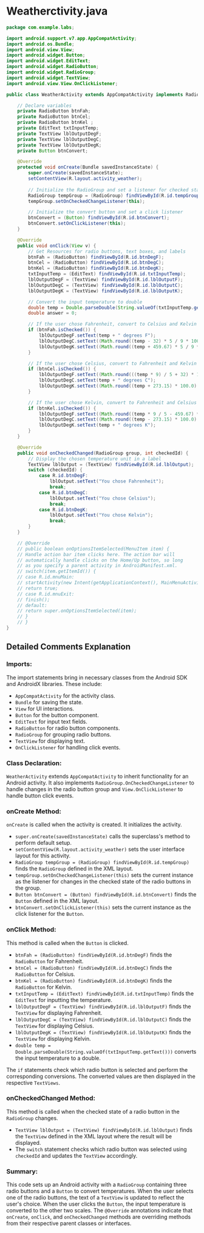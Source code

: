 # Weatherctivity.java

```java
package com.example.labs;

import android.support.v7.app.AppCompatActivity;
import android.os.Bundle;
import android.view.View;
import android.widget.Button;
import android.widget.EditText;
import android.widget.RadioButton;
import android.widget.RadioGroup;
import android.widget.TextView;
import android.view.View.OnClickListener;

public class WeatherActivity extends AppCompatActivity implements RadioGroup.OnCheckedChangeListener, OnClickListener {

    // Declare variables
    private RadioButton btnFah;
    private RadioButton btnCel;
    private RadioButton btnKel ;
    private EditText txtInputTemp;
    private TextView lblOutputDegF;
    private TextView lblOutputDegC;
    private TextView lblOutputDegK;
    private Button btnConvert;

    @Override
    protected void onCreate(Bundle savedInstanceState) {
        super.onCreate(savedInstanceState);
        setContentView(R.layout.activity_weather);
        
        // Initialize the RadioGroup and set a listener for checked state changes
        RadioGroup tempGroup = (RadioGroup) findViewById(R.id.tempGroup);
        tempGroup.setOnCheckedChangeListener(this);

        // Initialize the convert button and set a click listener
        btnConvert = (Button) findViewById(R.id.btnConvert);
        btnConvert.setOnClickListener(this);
    }

    @Override
    public void onClick(View v) {
        // Get Resources for radio buttons, text boxes, and labels
        btnFah = (RadioButton) findViewById(R.id.btnDegF);
        btnCel = (RadioButton) findViewById(R.id.btnDegC);
        btnKel = (RadioButton) findViewById(R.id.btnDegK);
        txtInputTemp = (EditText) findViewById(R.id.txtInputTemp);
        lblOutputDegF = (TextView) findViewById(R.id.lblOutputF);
        lblOutputDegC = (TextView) findViewById(R.id.lblOutputC);
        lblOutputDegK = (TextView) findViewById(R.id.lblOutputK);

        // Convert the input temperature to double
        double temp = Double.parseDouble(String.valueOf(txtInputTemp.getText()));
        double answer = 0;

        // If the user chose Fahrenheit, convert to Celsius and Kelvin and display in those text boxes
        if (btnFah.isChecked()) {
            lblOutputDegF.setText(temp + " degrees F");
            lblOutputDegC.setText((Math.round((temp - 32) * 5 / 9 * 100.0) / 100.0) + " degrees C");
            lblOutputDegK.setText((Math.round((temp + 459.67) * 5 / 9 * 100.0) / 100.0) + " degrees K");
        }

        // If the user chose Celsius, convert to Fahrenheit and Kelvin and display in those text boxes
        if (btnCel.isChecked()) {
            lblOutputDegF.setText((Math.round(((temp * 9) / 5 + 32) * 100.0) / 100.0) + " degrees F");
            lblOutputDegC.setText(temp + " degrees C");
            lblOutputDegK.setText((Math.round((temp + 273.15) * 100.0) / 100.0) + " degrees K");
        }

        // If the user chose Kelvin, convert to Fahrenheit and Celsius and display in those text boxes
        if (btnKel.isChecked()) {
            lblOutputDegF.setText((Math.round((temp * 9 / 5 - 459.67) * 100.0) / 100.0) + " degrees F");
            lblOutputDegC.setText((Math.round((temp - 273.15) * 100.0) / 100.0) + " degrees C");
            lblOutputDegK.setText(temp + " degrees K");
        }
    }

    @Override
    public void onCheckedChanged(RadioGroup group, int checkedId) {
        // Display the chosen temperature unit in a label
        TextView lblOutput = (TextView) findViewById(R.id.lblOutput);
        switch (checkedId) {
            case R.id.btnDegF:
                lblOutput.setText("You chose Fahrenheit");
                break;
            case R.id.btnDegC:
                lblOutput.setText("You chose Celsius");
                break;
            case R.id.btnDegK:
                lblOutput.setText("You chose Kelvin");
                break;
        }
    }

    // @Override
    // public boolean onOptionsItemSelected(MenuItem item) {
    // Handle action bar item clicks here. The action bar will
    // automatically handle clicks on the Home/Up button, so long
    // as you specify a parent activity in AndroidManifest.xml.
    // switch(item.getItemId()) {
    // case R.id.mnuMain:
    // startActivity(new Intent(getApplicationContext(), MainMenuActivity.class));
    // return true;
    // case R.id.mnuExit:
    // finish();
    // default:
    // return super.onOptionsItemSelected(item);
    // }
    // }
}
```
## Detailed Comments Explanation

### Imports:
The import statements bring in necessary classes from the Android SDK and AndroidX libraries. These include:

- `AppCompatActivity` for the activity class.
- `Bundle` for saving the state.
- `View` for UI interactions.
- `Button` for the button component.
- `EditText` for input text fields.
- `RadioButton` for radio button components.
- `RadioGroup` for grouping radio buttons.
- `TextView` for displaying text.
- `OnClickListener` for handling click events.

### Class Declaration:
`WeatherActivity` extends `AppCompatActivity` to inherit functionality for an Android activity. It also implements `RadioGroup.OnCheckedChangeListener` to handle changes in the radio button group and `View.OnClickListener` to handle button click events.

### onCreate Method:
`onCreate` is called when the activity is created. It initializes the activity.
- `super.onCreate(savedInstanceState)` calls the superclass's method to perform default setup.
- `setContentView(R.layout.activity_weather)` sets the user interface layout for this activity.
- `RadioGroup tempGroup = (RadioGroup) findViewById(R.id.tempGroup)` finds the `RadioGroup` defined in the XML layout.
- `tempGroup.setOnCheckedChangeListener(this)` sets the current instance as the listener for changes in the checked state of the radio buttons in the group.
- `Button btnConvert = (Button) findViewById(R.id.btnConvert)` finds the `Button` defined in the XML layout.
- `btnConvert.setOnClickListener(this)` sets the current instance as the click listener for the `Button`.

### onClick Method:
This method is called when the `Button` is clicked.
- `btnFah = (RadioButton) findViewById(R.id.btnDegF)` finds the `RadioButton` for Fahrenheit.
- `btnCel = (RadioButton) findViewById(R.id.btnDegC)` finds the `RadioButton` for Celsius.
- `btnKel = (RadioButton) findViewById(R.id.btnDegK)` finds the `RadioButton` for Kelvin.
- `txtInputTemp = (EditText) findViewById(R.id.txtInputTemp)` finds the `EditText` for inputting the temperature.
- `lblOutputDegF = (TextView) findViewById(R.id.lblOutputF)` finds the `TextView` for displaying Fahrenheit.
- `lblOutputDegC = (TextView) findViewById(R.id.lblOutputC)` finds the `TextView` for displaying Celsius.
- `lblOutputDegK = (TextView) findViewById(R.id.lblOutputK)` finds the `TextView` for displaying Kelvin.
- `double temp = Double.parseDouble(String.valueOf(txtInputTemp.getText()))` converts the input temperature to a double.

The `if` statements check which radio button is selected and perform the corresponding conversions. The converted values are then displayed in the respective `TextViews`.

### onCheckedChanged Method:
This method is called when the checked state of a radio button in the `RadioGroup` changes.
- `TextView lblOutput = (TextView) findViewById(R.id.lblOutput)` finds the `TextView` defined in the XML layout where the result will be displayed.
- The `switch` statement checks which radio button was selected using `checkedId` and updates the `TextView` accordingly.

### Summary:
This code sets up an Android activity with a `RadioGroup` containing three radio buttons and a `Button` to convert temperatures. When the user selects one of the radio buttons, the text of a `TextView` is updated to reflect the user's choice. When the user clicks the `Button`, the input temperature is converted to the other two scales. The `@Override` annotations indicate that `onCreate`, `onClick`, and `onCheckedChanged` methods are overriding methods from their respective parent classes or interfaces.
